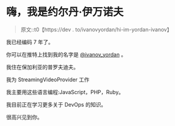 # 嗨，我是约尔丹·伊万诺夫

> 原文::t0【https://dev . to/ivanovyordan/hi-im-yordan-ivanov】

我已经编码 7 年了。

你可以在推特上找到我的名字是 [@ivanov_yordan](https://twitter.com/ivanov_yordan) 。

我住在保加利亚的普罗夫迪夫。

我为 StreamingVideoProvider 工作

我主要用这些语言编程:JavaScript，PHP，Ruby。

我目前正在学习更多关于 DevOps 的知识。

很高兴见到你。